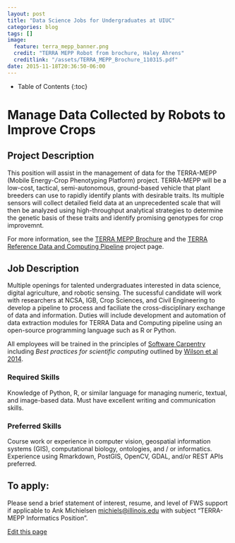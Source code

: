 ```yaml
---
layout: post
title: "Data Science Jobs for Undergraduates at UIUC"
categories: blog
tags: []
image:
  feature: terra_mepp_banner.png
  credit: "TERRA MEPP Robot from brochure, Haley Ahrens"
  creditlink: "/assets/TERRA_MEPP_Brochure_110315.pdf"
date: 2015-11-18T20:36:50-06:00
---
```



* Table of Contents
{:toc}

# Manage Data Collected by Robots to Improve Crops

## Project Description

This position will assist in the management of data for the TERRA-MEPP (Mobile Energy-Crop Phenotyping Platform) project.
TERRA-MEPP will be a low-cost, tactical, semi-autonomous, ground-based vehicle that plant breeders can use to rapidly identify plants with desirable traits.
Its multiple sensors will collect detailed field data at an unprecedented scale that will then be analyzed using high-throughput analytical strategies to determine the genetic basis of these traits and identify promising genotypes for crop improvemnt.

For more information, see the [TERRA MEPP Brochure](/assets/TERRA_MEPP_Brochure_110315.pdf) and the [TERRA Reference Data and Computing Pipeline](http://terraref.ncsa.illinois.edu) project page.

## Job Description

Multiple openings for talented undergraduates interested in data science, digital agriculture, and robotic sensing.
The sucessful candidate will work with researchers at NCSA, IGB, Crop Sciences, and Civil Engineering to develop a pipeline to process and faciliate the cross-disciplinary exchange of data and information.
Duties will include development and automation of data extraction modules for TERRA Data and Computing pipeline using an open-source programming language such as R or Python.

All employees will be trained in the principles of [Software Carpentry](http://software-carpentry.org/) including _Best practices for scientific computing_ outlined by [Wilson et al 2014](http://journals.plos.org/plosbiology/article?id=10.1371/journal.pbio.1001745).

### Required Skills

Knowledge of Python, R, or similar language for managing numeric, textual, and image-based data. Must have excellent writing and communication skills.

### Preferred Skills

Course work or experience in computer vision, geospatial information systems (GIS), computational biology, ontologies, and / or informatics.
Experience using Rmarkdown, PostGIS, OpenCV, GDAL, and/or REST APIs preferred.

## To apply:

Please send a brief statement of interest, resume, and level of FWS support if applicable to Ank Michielsen [michiels@illinois.edu](mailto:michiels@illinois.edu) with subject “TERRA-MEPP Informatics Position”.


<div class="actions">
  <a href="{{site.github.repository_url}}/edit/master/{{ page.path }}">Edit this page</a>
</div>
